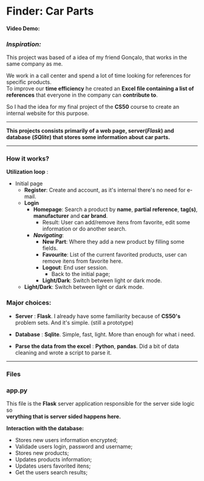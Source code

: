 # Finder: Car Parts
#### Video Demo:  <URL HERE>

### *Inspiration:*
This project was based of a idea of my friend Gonçalo, that works in the same company as me.

We work in a call center and spend a lot of time looking for references for specific products.<br>
To improve our **time efficiency** he created an **Excel file containing a list of references** that everyone in the company can **contribute to**.

So I had the idea for my final project of the **CS50** course to create an internal website for this purpose.

***
**This projects consists primarily of a web page, server(*Flask*) and database**
**(*SQlite*) that stores some information about car parts.**
***

### How it works?
**Utilization loop** :
* Initial page
  - **Register**: Create and account, as it's internal there's no need for e-mail.
  - **Login**
    - **Homepage**: Search a product by **name**, **partial reference**, **tag(s)**, **manufacturer** and **car brand**.
      - Result: User can add/remove itens from favorite, edit some information or do another search.
    - ***Navigating***:
        - **New Part**: Where they add a new product by filling some fields.
        - **Favourite**: List of the current favorited products, user can remove itens from favorite here.
        - **Logout**: End user session.
            - Back to the initial page;
        - **Light/Dark**: Switch between light or dark mode.
  - **Light/Dark**: Switch between light or dark mode.

### Major choices:
+   **Server** : **Flask**.
    I already have some familiarity because of **CS50's** problem sets. And it's simple.
    (still a prototype)

+   **Database** : **Sqlite**.
    Simple, fast, light. More than enough for what i need.

+   **Parse the data from the excel** : **Python**, **pandas**.
    Did a bit of data cleaning and wrote a  script to parse it.

***
### **Files**

### **app.py**
This file is the **Flask** server application responsible for the server side logic so<br>
**verything that is server sided happens here.**<br>


**Interaction with the database:**
  - Stores new users information encrypted;
  - Validade users login, password and username;
  - Stores new products;
  - Updates products information;
  - Updates users favorited itens;
  - Get the users search results;
